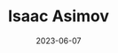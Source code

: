 ---
title: "Isaac Asimov"
cc-type: person
born-on: 1920-01-02
date: 2023-06-07
died-on: 1992-04-06
hashtag: isaac-asimov
tags:
  - professor
  - science fiction
  - writer
  - human being
  - dead at the moment
---